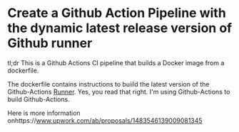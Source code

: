 # Create a Github Action Pipeline with the dynamic latest release version of Github runner


tl;dr This is a Github Actions CI pipeline that builds a Docker image from a dockerfile. 

The dockerfile contains instructions to buiild the latest version of the Github-Actions [Runner](https://github.com/actions/runner). Yes, you read that right. I'm using Github-Actions to build Github-Actions. 

Here is more information onhttps://www.upwork.com/ab/proposals/1483546139009081345
